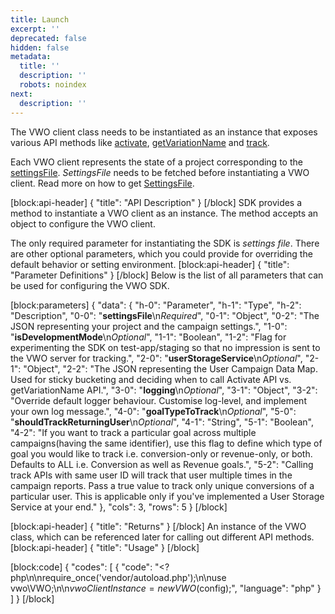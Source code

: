 ```yaml
---
title: Launch
excerpt: ''
deprecated: false
hidden: false
metadata:
  title: ''
  description: ''
  robots: noindex
next:
  description: ''
---
```

The VWO client class needs to be instantiated as an instance that exposes various API methods like [activate](https://developers.vwo.com/docs/php-activate), [getVariationName](https://developers.vwo.com/docs/php-get-variation-name) and [track](https://developers.vwo.com/docs/php-track).

Each VWO client represents the state of a project corresponding to the [settingsFile](https://developers.vwo.com/docs/php-get-settings-file). *SettingsFile* needs to be fetched before instantiating a VWO client. Read more on how to get [SettingsFile](https://developers.vwo.com/docs/php-get-settings-file).

[block:api-header]
{
  "title": "API Description"
}
[/block]
SDK provides a method to instantiate a VWO client as an instance. The method accepts an object to configure the VWO client.

The only required parameter for instantiating the SDK is *settings file*. There are other optional parameters, which you could provide for overriding the default behavior or setting environment.
[block:api-header]
{
  "title": "Parameter Definitions"
}
[/block]
Below is the list of all parameters that can be used for configuring the VWO SDK.

[block:parameters]
{
  "data": {
    "h-0": "Parameter",
    "h-1": "Type",
    "h-2": "Description",
    "0-0": "**settingsFile**\n*Required*",
    "0-1": "Object",
    "0-2": "The JSON representing your project and the campaign settings.",
    "1-0": "**isDevelopmentMode**\n*Optional*",
    "1-1": "Boolean",
    "1-2": "Flag for experimenting the SDK on test-app/staging so that no impression is sent to the VWO server for tracking.",
    "2-0": "**userStorageService**\n*Optional*",
    "2-1": "Object",
    "2-2": "The JSON representing the User Campaign Data Map. Used for sticky bucketing and deciding when to call Activate API vs. getVariationName API.",
    "3-0": "**logging**\n*Optional*",
    "3-1": "Object",
    "3-2": "Override default logger behaviour. Customise log-level, and implement your own log message.",
    "4-0": "**goalTypeToTrack**\n*Optional*",
    "5-0": "**shouldTrackReturningUser**\n*Optional*",
    "4-1": "String",
    "5-1": "Boolean",
    "4-2": "If you want to track a particular goal across multiple campaigns(having the same identifier), use this flag to define which type of goal you would like to track i.e. conversion-only or revenue-only, or both. Defaults to ALL i.e. Conversion as well as Revenue goals.",
    "5-2": "Calling track APIs with same user ID will track that user multiple times in the campaign reports. Pass a true value to track only unique conversions of a particular user. This is applicable only if you've implemented a User Storage Service at your end."
  },
  "cols": 3,
  "rows": 5
}
[/block]

[block:api-header]
{
  "title": "Returns"
}
[/block]
An instance of the VWO class, which can be referenced later for calling out different API methods.
[block:api-header]
{
  "title": "Usage"
}
[/block]

[block:code]
{
  "codes": [
    {
      "code": "<?php\n\nrequire_once('vendor/autoload.php');\n\nuse vwo\\VWO;\n\n$vwoClientInstance = new VWO($config);",
      "language": "php"
    }
  ]
}
[/block]